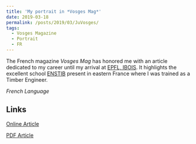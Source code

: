 ```yaml
---
title: 'My portrait in *Vosges Mag*'
date: 2019-03-18
permalink: /posts/2019/03/JuVosges/
tags:
  - Vosges Magazine
  - Portrait
  - FR
---
```


The French magazine *Vosges Mag* has honored me with an article dedicated to my career until my arrival at [EPFL, IBOIS](https://www.epfl.ch/labs/ibois/). It highlights the excellent school [ENSTIB](http://www.enstib.univ-lorraine.fr/en/) present in eastern France where I was trained as a Timber Engineer.

*French Language*

Links
------
[Online Article](https://www.vosges.fr/vosges-mag/webzine/articles/id/11886/julien-gamerro-chercheur-en-suisse-et-ambassadeur-des-vosges)

[PDF Article](http://gamerro.github.io/files/VosgesMag.pdf)

